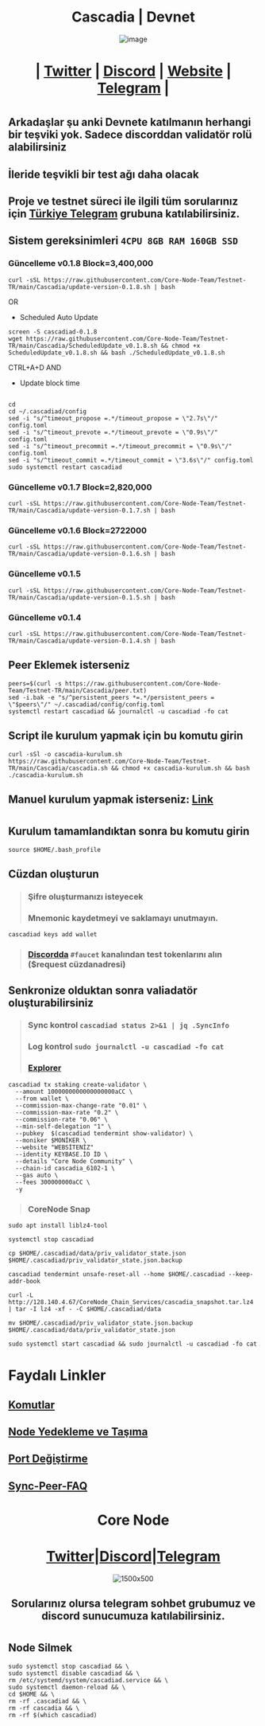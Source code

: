 <h1 align="center"> Cascadia | Devnet </h1>

<div align="center">

![image](https://github.com/0xSocrates/Testnet-Rehberler/assets/108215275/e8021857-3241-492d-a10b-9df8dda62f0b)



#  | [Twitter](https://twitter.com/CascadiaSystems) | [Discord](https://discord.gg/cascadia) | [Website](https://www.cascadia.foundation/) | [Telegram](https://t.me/+Tf6pQQSA7IkxNmU5) |

</div>

#
## Arkadaşlar şu anki Devnete katılmanın herhangi bir teşviki yok. Sadece discorddan validatör rolü alabilirsiniz
## İleride teşvikli bir test ağı daha olacak
## Proje ve testnet süreci ile ilgili tüm sorularınız için [Türkiye Telegram](https://t.me/CascadiaTR) grubuna katılabilirsiniz.
## Sistem gereksinimleri `4CPU 8GB RAM 160GB SSD`


### Güncelleme v0.1.8 Block=3,400,000
```
curl -sSL https://raw.githubusercontent.com/Core-Node-Team/Testnet-TR/main/Cascadia/update-version-0.1.8.sh | bash
```
OR
- Scheduled Auto Update
```
screen -S cascadiad-0.1.8
wget https://raw.githubusercontent.com/Core-Node-Team/Testnet-TR/main/Cascadia/ScheduledUpdate_v0.1.8.sh && chmod +x ScheduledUpdate_v0.1.8.sh && bash ./ScheduledUpdate_v0.1.8.sh
```
CTRL+A+D
AND
- Update block time
```

cd
cd ~/.cascadiad/config
sed -i "s/^timeout_propose =.*/timeout_propose = \"2.7s\"/" config.toml
sed -i "s/^timeout_prevote =.*/timeout_prevote = \"0.9s\"/" config.toml
sed -i "s/^timeout_precommit =.*/timeout_precommit = \"0.9s\"/" config.toml
sed -i "s/^timeout_commit =.*/timeout_commit = \"3.6s\"/" config.toml
sudo systemctl restart cascadiad
```
### Güncelleme v0.1.7 Block=2,820,000
```
curl -sSL https://raw.githubusercontent.com/Core-Node-Team/Testnet-TR/main/Cascadia/update-version-0.1.7.sh | bash
```

### Güncelleme v0.1.6 Block=2722000
```
curl -sSL https://raw.githubusercontent.com/Core-Node-Team/Testnet-TR/main/Cascadia/update-version-0.1.6.sh | bash
```
### Güncelleme v0.1.5
```
curl -sSL https://raw.githubusercontent.com/Core-Node-Team/Testnet-TR/main/Cascadia/update-version-0.1.5.sh | bash
```
### Güncelleme v0.1.4
```
curl -sSL https://raw.githubusercontent.com/Core-Node-Team/Testnet-TR/main/Cascadia/update-version-0.1.4.sh | bash
```
## Peer Eklemek isterseniz
```
peers=$(curl -s https://raw.githubusercontent.com/Core-Node-Team/Testnet-TR/main/Cascadia/peer.txt)
sed -i.bak -e "s/^persistent_peers *=.*/persistent_peers = \"$peers\"/" ~/.cascadiad/config/config.toml
systemctl restart cascadiad && journalctl -u cascadiad -fo cat
```
## Script ile kurulum yapmak için bu komutu girin
```
curl -sSl -o cascadia-kurulum.sh https://raw.githubusercontent.com/Core-Node-Team/Testnet-TR/main/Cascadia/cascadia.sh && chmod +x cascadia-kurulum.sh && bash ./cascadia-kurulum.sh
```
## Manuel kurulum yapmak isterseniz: [Link](https://github.com/Core-Node-Team/Testnet-TR/blob/main/Cascadia/Manuel%20Kurulum.md)

#
## Kurulum tamamlandıktan sonra bu komutu girin
```
source $HOME/.bash_profile
```
## Cüzdan oluşturun
> ### Şifre oluşturmanızı isteyecek
> ### Mnemonic kaydetmeyi ve saklamayı unutmayın.
```
cascadiad keys add wallet
```
> ### [Discordda](https://discord.gg/cascadia) `#faucet` kanalından test tokenlarını alın ($request cüzdanadresi)

## Senkronize olduktan sonra valiadatör oluşturabilirsiniz
> ### Sync kontrol `cascadiad status 2>&1 | jq .SyncInfo`
> ### Log kontrol `sudo journalctl -u cascadiad -fo cat`
> ### [Explorer](https://validator.cascadia.foundation/)
```
cascadiad tx staking create-validator \
  --amount 1000000000000000000aCC \
  --from wallet \
  --commission-max-change-rate "0.01" \
  --commission-max-rate "0.2" \
  --commission-rate "0.06" \
  --min-self-delegation "1" \
  --pubkey  $(cascadiad tendermint show-validator) \
  --moniker $MONİKER \
  --website "WEBSİTENİZ"
  --identity KEYBASE.İO İD \
  --details "Core Node Community" \
  --chain-id cascadia_6102-1 \
  --gas auto \
  --fees 300000000aCC \
  -y
  ```

> ### CoreNode Snap

```
sudo apt install liblz4-tool

systemctl stop cascadiad

cp $HOME/.cascadiad/data/priv_validator_state.json $HOME/.cascadiad/priv_validator_state.json.backup

cascadiad tendermint unsafe-reset-all --home $HOME/.cascadiad --keep-addr-book 

curl -L http://128.140.4.67/CoreNode_Chain_Services/cascadia_snapshot.tar.lz4 | tar -I lz4 -xf - -C $HOME/.cascadiad/data

mv $HOME/.cascadiad/priv_validator_state.json.backup $HOME/.cascadiad/data/priv_validator_state.json 

sudo systemctl start cascadiad && sudo journalctl -u cascadiad -fo cat
```
  
  # Faydalı Linkler

## [Komutlar](https://github.com/Core-Node-Team/CosmosSDK-Node/blob/main/Ortak-Komutlar.md)
## [Node Yedekleme ve Taşıma](https://github.com/Core-Node-Team/CosmosSDK-Node/blob/main/Yedekleme%20ve%20Ta%C5%9F%C4%B1ma.md)
## [Port Değiştirme](https://github.com/Core-Node-Team/CosmosSDK-Node/blob/main/Port%20de%C4%9Fi%C5%9Ftirme.md)
## [Sync-Peer-FAQ](https://github.com/Core-Node-Team/Cosmos-Aglarinda-Node-Calistirmak/blob/main/Sync-Peer%20Nedir.md)

<div align="center">

# Core Node 

#  [Twitter](https://twitter.com/corenodeHQ)|[Discord](https://discord.gg/fzzUAU9k)|[Telegram](https://t.me/corenodechat)  

![1500x500](https://github.com/Core-Node-Team/Testnet-TR/assets/108215275/92b50dd4-8043-4500-b906-bc8d15b75525)

## Sorularınız olursa telegram sohbet grubumuz ve discord sunucumuza katılabilirsiniz.
#

</div>


## Node Silmek
```
sudo systemctl stop cascadiad && \
sudo systemctl disable cascadiad && \
rm /etc/systemd/system/cascadiad.service && \
sudo systemctl daemon-reload && \
cd $HOME && \
rm -rf .cascadiad && \
rm -rf cascadia && \
rm -rf $(which cascadiad)
```
